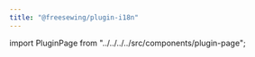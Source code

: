 ```yaml
---
title: "@freesewing/plugin-i18n"
---
```


import PluginPage from "../../../../src/components/plugin-page";

<PluginPage plugin="i18n" />